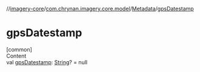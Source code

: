 //[imagery-core](../../../index.md)/[com.chrynan.imagery.core.model](../index.md)/[Metadata](index.md)/[gpsDatestamp](gps-datestamp.md)



# gpsDatestamp  
[common]  
Content  
val [gpsDatestamp](gps-datestamp.md): [String](https://kotlinlang.org/api/latest/jvm/stdlib/kotlin/-string/index.html)? = null  



